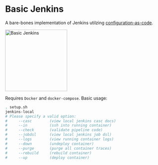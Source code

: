 # Basic Jenkins
A bare-bones implementation of Jenkins utilzing [configuration-as-code](https://plugins.jenkins.io/configuration-as-code/).
<html>
<img src="https://www.jenkins.io/images/logos/JCasC/JCasC.svg" alt="Basic Jenkins" width="200" height="200">
</html>

Requires `Docker` and `docker-compose`.
Basic usage:
```bash
. setup.sh
jenkins-local
# Please specify a valid option:
#     --casc 	    (view local jenkins casc docs)
#     --in 	        (ssh into running container)
#     --check 	    (validate pipeline code)
#     --jobdsl 	    (view local jenkins job dsl)
#     --logs 	    (view running container logs)
#     --down 	    (undeploy container)
#     --purge 	    (purge all container traces)
#     --rebuild     (rebuild container)
#     --up 	        (deploy container)
```
